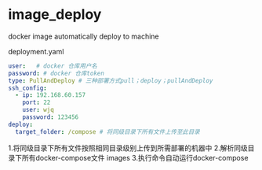 # image_deploy
docker image automatically deploy to machine

deployment.yaml
```yaml
user:   # docker 仓库用户名
password: # docker 仓库token
type: PullAndDeploy # 三种部署方式pull；deploy；pullAndDeploy
ssh_config:
  - ip: 192.168.60.157
    port: 22
    user: wjq
    password: 123456
deploy:
  target_folder: /compose # 将同级目录下所有文件上传至此目录
```

1.将同级目录下所有文件按照相同目录级别上传到所需部署的机器中
2.解析同级目录下所有docker-compose文件 images
3.执行命令自动运行docker-compose